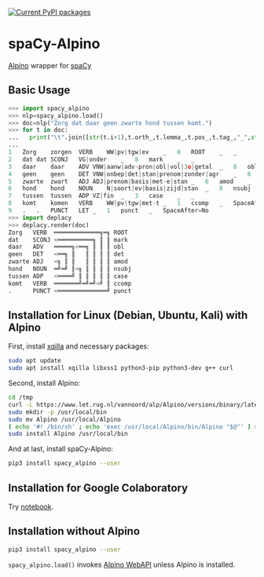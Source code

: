 [![Current PyPI packages](https://badge.fury.io/py/spacy-alpino.svg)](https://pypi.org/project/spacy-alpino/)

# spaCy-Alpino

[Alpino](http://www.let.rug.nl/vannoord/alp/Alpino/) wrapper for [spaCy](https://spacy.io)

## Basic Usage

```py
>>> import spacy_alpino
>>> nlp=spacy_alpino.load()
>>> doc=nlp("Zorg dat daar geen zwarte hond tussen komt.")
>>> for t in doc:
...   print("\t".join([str(t.i+1),t.orth_,t.lemma_,t.pos_,t.tag_,"_",str(0 if t.head==t else t.head.i+1),t.dep_,"_","_" if t.whitespace_ else "SpaceAfter=No"]))
...
1	Zorg	zorgen	VERB	WW|pv|tgw|ev	_	0	ROOT	_	_
2	dat	dat	SCONJ	VG|onder	_	8	mark	_	_
3	daar	daar	ADV	VNW|aanw|adv-pron|obl|vol|3o|getal	_	8	obl	_	_
4	geen	geen	DET	VNW|onbep|det|stan|prenom|zonder|agr	_	6	det	_	_
5	zwarte	zwart	ADJ	ADJ|prenom|basis|met-e|stan	_	6	amod	_	_
6	hond	hond	NOUN	N|soort|ev|basis|zijd|stan	_	8	nsubj	_	_
7	tussen	tussen	ADP	VZ|fin	_	3	case	_	_
8	komt	komen	VERB	WW|pv|tgw|met-t	_	1	ccomp	_	SpaceAfter=No
9	.	.	PUNCT	LET	_	1	punct	_	SpaceAfter=No
>>> import deplacy
>>> deplacy.render(doc)
Zorg   VERB  ═════════════╗═╗ ROOT
dat    SCONJ <══════════╗ ║ ║ mark
daar   ADV   ═════╗<══╗ ║ ║ ║ obl
geen   DET   <══╗ ║   ║ ║ ║ ║ det
zwarte ADJ   <╗ ║ ║   ║ ║ ║ ║ amod
hond   NOUN  ═╝═╝ ║<╗ ║ ║ ║ ║ nsubj
tussen ADP   <════╝ ║ ║ ║ ║ ║ case
komt   VERB  ═══════╝═╝═╝<╝ ║ ccomp
.      PUNCT <══════════════╝ punct
```

## Installation for Linux (Debian, Ubuntu, Kali) with Alpino

First, install [xqilla](http://xqilla.sourceforge.net/) and necessary packages:

```sh
sudo apt update
sudo apt install xqilla libxss1 python3-pip python3-dev g++ curl
```

Second, install Alpino:

```sh
cd /tmp
curl -L https://www.let.rug.nl/vannoord/alp/Alpino/versions/binary/latest.tar.gz | tar xzf -
sudo mkdir -p /usr/local/bin
sudo mv Alpino /usr/local/Alpino
( echo '#! /bin/sh' ; echo 'exec /usr/local/Alpino/bin/Alpino "$@"' ) > Alpino
sudo install Alpino /usr/local/bin
```

And at last, install spaCy-Alpino:

```sh
pip3 install spacy_alpino --user
```

## Installation for Google Colaboratory

Try [notebook](https://colab.research.google.com/github/KoichiYasuoka/spaCy-Alpino/blob/main/spacy_alpino.ipynb).

## Installation without Alpino

```sh
pip3 install spacy_alpino --user
```

`spacy_alpino.load()` invokes [Alpino WebAPI](https://urd2.let.rug.nl/~vannoord/bin/alpino) unless Alpino is installed.

